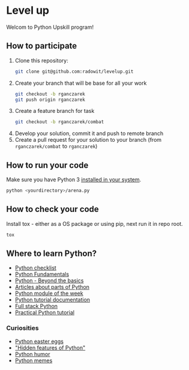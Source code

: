 # Level up
Welcom to Python Upskill program!

## How to participate

1. Clone this repository:
    ```bash
    git clone git@github.com:radowit/levelup.git
    ```
2. Create your branch that will be base for all your work
    ```bash
    git checkout -b rganczarek
    git push origin rganczarek
    ```
3. Create a feature branch for task
    ```bash
    git checkout -b rganczarek/combat
    ```
4. Develop your solution, commit it and push to remote branch
5. Create a pull request for your solution to your branch (from `rganczarek/combat` to `rganczarek`)

## How to run your code

Make sure you have Python 3 [installed in your system](https://realpython.com/installing-python/).

```bash
python <yourdirectory>/arena.py
```

## How to check your code

Install tox - either as a OS package or using pip, next run it in repo root.

```bash
tox
```

## Where to learn Python?

- [Python checklist](https://learnxinyminutes.com/docs/python/)
- [Python Fundamentals](https://www.pluralsight.com/courses/python-fundamentals)
- [Python - Beyond the basics](https://www.pluralsight.com/courses/python-beyond-basics)
- [Articles about parts of Python](https://realpython.com/)
- [Python module of the week](https://pymotw.com/3/)
- [Python tutorial documentation](https://docs.python.org/3/tutorial/introduction.html)
- [Full stack Python](https://www.fullstackpython.com/)
- [Practical Python tutorial](https://www.hackerrank.com/domains/python)

### Curiosities

- [Python easter eggs](https://github.com/OrkoHunter/python-easter-eggs)
- ["Hidden features of Python"](https://stackoverflow.com/questions/101268/hidden-features-of-python)
- [Python humor](https://www.python.org/doc/humor/)
- [Python memes](https://www.google.com/search?q=python+programming+memes&tbm=isch)     
